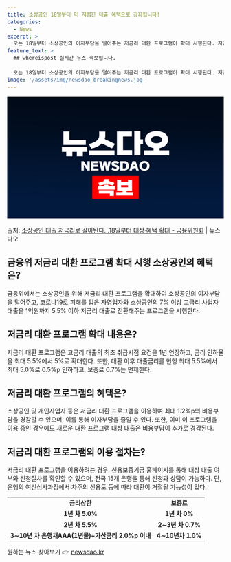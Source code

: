 ```yaml
---
title: 소상공인 18일부터 더 저렴한 대출 혜택으로 강화됩니다!
categories:
  - News
excerpt: >
  오는 18일부터 소상공인의 이자부담을 덜어주는 저금리 대환 프로그램이 확대 시행된다. 저금리로 갈아탈 수 있…
feature_text: >
  ## whereispost 실시간 뉴스 속보입니다.

  오는 18일부터 소상공인의 이자부담을 덜어주는 저금리 대환 프로그램이 확대 시행된다. 저금리로 갈아탈 수 있…
image: '/assets/img/newsdao_breakingnews.jpg'
---
```


![뉴스다오 속보](/assets/img/newsdao_breakingnews.jpg)

<p>출처: <a href="https://newsdao.kr/3330" rel="dofollow">소상공인 대출 저금리로 갈아탄다…18일부터 대상·혜택 확대 - 금융위원회</a> | 뉴스다오</p>

<h2 data-ke-size="size26">금융위 저금리 대환 프로그램 확대 시행 소상공인의 혜택은?</h2>
<p data-ke-size="size16">금융위에서는 소상공인을 위해 저금리 대환 프로그램을 확대하여 소상공인의 이자부담을 덜어주고, 코로나19로 피해를 입은 자영업자와 소상공인의 7% 이상 고금리 사업자 대출을 1억원까지 5.5% 이하 저금리 대출로 전환해주는 프로그램을 시행한다.</p>

<h2 data-ke-size="size26">저금리 대환 프로그램 확대 내용은?</h2>
<p data-ke-size="size16">저금리 대환 프로그램은 고금리 대출의 최초 취급시점 요건을 1년 연장하고, 금리 인하율을 최대 5.5%에서 5%로 확대한다. 또한, 대환 이후 대출금리를 현행 최대 5.5%에서 최대 5.0%로 0.5%p 인하하고, 보증료 0.7%는 면제한다.</p>

<h2 data-ke-size="size26">저금리 대환 프로그램의 혜택은?</h2>
<p data-ke-size="size16">소상공인 및 개인사업자 등은 저금리 대환 프로그램을 이용하여 최대 1.2%p의 비용부담을 경감할 수 있으며, 이를 통해 이자부담을 줄일 수 있다. 또한, 이미 이 프로그램을 이용 중인 경우에도 새로운 대환 프로그램 대상 대출은 비용부담이 추가로 경감된다.</p>

<h2 data-ke-size="size26">저금리 대환 프로그램의 이용 절차는?</h2>
<p data-ke-size="size16">저금리 대환 프로그램을 이용하려는 경우, 신용보증기금 홈페이지를 통해 대상 대출 여부와 신청절차를 확인할 수 있으며, 전국 15개 은행을 통해 신청과 상담이 가능하다. 단, 은행의 여신심사과정에서 차주의 신용도 등에 따라 대환이 거절될 가능성이 있다.</p>
<table>
    <tr>
        <td style="text-align: center; height: 17px;"><b>금리상한</b></td>
        <td style="text-align: center; height: 17px;"><b>보증료</b></td>
    </tr>
    <tr>
        <td style="text-align: center; height: 17px;"><b>1년 차 5.0%</b></td>
        <td style="text-align: center; height: 17px;"><b>1년 차 0%</b></td>
    </tr>
    <tr>
        <td style="text-align: center; height: 17px;"><b>2년 차 5.5%</b></td>
        <td style="text-align: center; height: 17px;"><b>2∼3년 차 0.7%</b></td>
    </tr>
    <tr>
        <td style="text-align: center; height: 17px;"><b>3∼10년 차 은행채AAA(1년물)+가산금리 2.0%p 이내</b></td>
        <td style="text-align: center; height: 17px;"><b>4∼10년차 1.0%</b></td>
    </tr>
</table>
<p data-ke-size="size16"></p> 

원하는 뉴스 찾아보기 👉 <a href="https://newsdao.kr" rel="dofollow">newsdao.kr</a>


